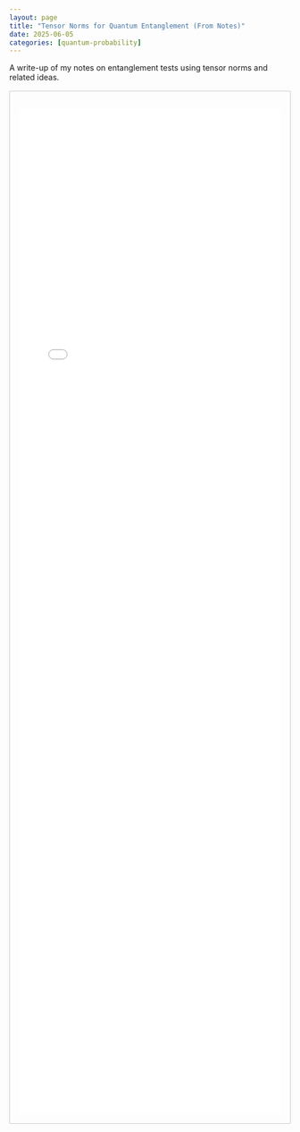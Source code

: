 ```yaml
---
layout: page
title: "Tensor Norms for Quantum Entanglement (From Notes)"
date: 2025-06-05
categories: [quantum-probability]
---
```


A write-up of my notes on entanglement tests using tensor norms and related ideas.

<!--more-->

<div class="wide-content">
  <div class="note-box" style="border:1px solid #ccc; padding:1rem; margin-top:1rem;">
    <!-- "Read More" removed; iframe now opens directly -->
    <iframe src="{{ '/assets/html/tensor-norms-quantum-entanglement.html' | relative_url }}" width="100%" height="1800px" style="border:none; margin-top:1rem;" loading="lazy"></iframe>

   </div>
